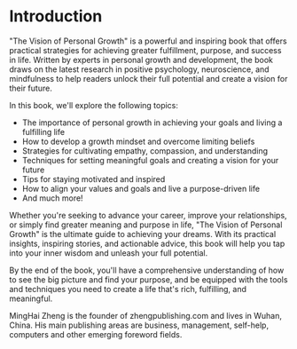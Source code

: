 # Introduction

"The Vision of Personal Growth" is a powerful and inspiring book that offers practical strategies for achieving greater fulfillment, purpose, and success in life. Written by experts in personal growth and development, the book draws on the latest research in positive psychology, neuroscience, and mindfulness to help readers unlock their full potential and create a vision for their future.

In this book, we'll explore the following topics:

* The importance of personal growth in achieving your goals and living a fulfilling life
* How to develop a growth mindset and overcome limiting beliefs
* Strategies for cultivating empathy, compassion, and understanding
* Techniques for setting meaningful goals and creating a vision for your future
* Tips for staying motivated and inspired
* How to align your values and goals and live a purpose-driven life
* And much more!

Whether you're seeking to advance your career, improve your relationships, or simply find greater meaning and purpose in life, "The Vision of Personal Growth" is the ultimate guide to achieving your dreams. With its practical insights, inspiring stories, and actionable advice, this book will help you tap into your inner wisdom and unleash your full potential.

By the end of the book, you'll have a comprehensive understanding of how to see the big picture and find your purpose, and be equipped with the tools and techniques you need to create a life that's rich, fulfilling, and meaningful.

MingHai Zheng is the founder of zhengpublishing.com and lives in Wuhan, China. His main publishing areas are business, management, self-help, computers and other emerging foreword fields.
